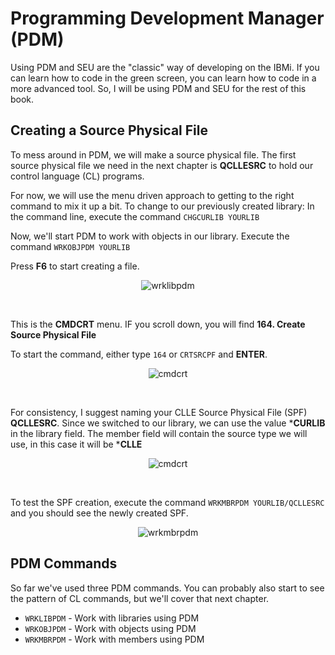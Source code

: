 # Programming Development Manager (PDM)

Using PDM and SEU are the "classic" way of developing on the IBMi.
If you can learn how to code in the green screen, you can learn how to code in a more advanced tool.
So, I will be using PDM and SEU for the rest of this book.


## Creating a Source Physical File
To mess around in PDM, we will make a source physical file.
The first source physical file we need in the next chapter is **QCLLESRC** to hold our control language (CL) programs.

For now, we will use the menu driven approach to getting to the right command to mix it up a bit.
To change to our previously created library: In the command line, execute the command ```CHGCURLIB YOURLIB```

Now, we'll start PDM to work with objects in our library. Execute the command ```WRKOBJPDM YOURLIB```

Press **F6** to start creating a file.

<figure align="center">
	<img src="./core/ibmi/_assets/pdm-01.PNG" alt="wrklibpdm" />
</figure>

<br>

This is the **CMDCRT** menu. IF you scroll down, you will find **164. Create Source Physical File**

To start the command, either type ```164``` or ```CRTSRCPF``` and **ENTER**.

<figure align="center">
	<img src="./core/ibmi/_assets/pdm-02.PNG" alt="cmdcrt" />
</figure>

<br>

For consistency, I suggest naming your CLLE Source Physical File (SPF) **QCLLESRC**.
Since we switched to our library, we can use the value ***CURLIB** in the library field.
The member field will contain the source type we will use, in this case it will be ***CLLE**
<figure align="center">
	<img src="./core/ibmi/_assets/pdm-03.PNG" alt="cmdcrt" />
</figure>

<br>

To test the SPF creation, execute the command ```WRKMBRPDM YOURLIB/QCLLESRC```
and you should see the newly created SPF.
<figure align="center">
	<img src="./core/ibmi/_assets/pdm-04.PNG" alt="wrkmbrpdm" />
</figure>


## PDM Commands
So far we've used three PDM commands.
You can probably also start to see the pattern of CL commands, but we'll cover that next chapter.
* ```WRKLIBPDM``` - Work with libraries using PDM
* ```WRKOBJPDM``` - Work with objects using PDM
* ```WRKMBRPDM``` - Work with members using PDM

